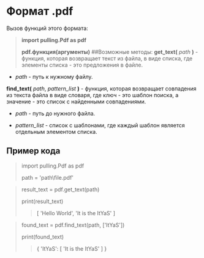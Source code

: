 # Формат .pdf
Вызов функций этого формата:

> **import pulling.Pdf as pdf**
>
> **pdf.функция(аргументы)**
##Возможные методы:
**get_text(** *path* **)** - функция, которая возвращает текст из файла, в виде списка, где элементы списка - это предложения в файле.

 - *path* - путь к нужному файлу.


**find_text(** *path*, *pattern_list* **)** - функция, которая возвращает совпадения из текста файла в виде словаря, где ключ - это шаблон поиска, а значение - это список с найденными совпадениями.

 - *path* - путь до нужного файла.

 - *pattern_list* - список с шаблонами, где каждый шаблон является отдельным элементом списка.
## Пример кода
> import pulling.Pdf as pdf
> 
> path = 'path\\file.pdf'

> result_text = pdf.get_text(path)
> 
> print(result_text)
>> [ 'Hello World', 'It is the ItYaS' ]

> found_text = pdf.find_text(path, ['ItYaS'])
> 
> print(found_text)
>> { 'ItYaS': [ 'It is the ItYaS' ] }